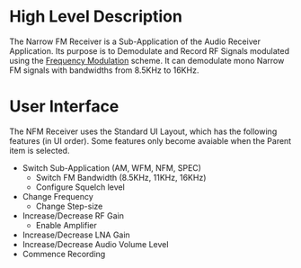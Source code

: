 # High Level Description
The Narrow FM Receiver is a Sub-Application of the Audio Receiver Application.
Its purpose is to Demodulate and Record RF Signals modulated using the [Frequency Modulation](https://en.wikipedia.org/wiki/Frequency_modulation) scheme. It can demodulate mono Narrow FM signals with bandwidths from 8.5KHz to 16KHz.

# User Interface 
The NFM Receiver uses the Standard UI Layout, which has the following features (in UI order). Some features only become avaiable when the Parent item is selected.
* Switch Sub-Application (AM, WFM, NFM, SPEC)
  * Switch FM Bandwidth (8.5KHz, 11KHz, 16KHz)
  * Configure Squelch level
* Change Frequency
  * Change Step-size
* Increase/Decrease RF Gain
  * Enable Amplifier
* Increase/Decrease LNA Gain
* Increase/Decrease Audio Volume Level
* Commence Recording
